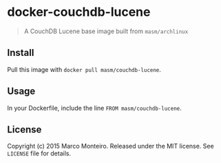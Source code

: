 # docker-couchdb-lucene

> A CouchDB Lucene base image built from `masm/archlinux`

## Install

Pull this image with `docker pull masm/couchdb-lucene`.

## Usage

In your Dockerfile, include the line `FROM masm/couchdb-lucene`.

## License

Copyright (c) 2015 Marco Monteiro. Released under the MIT license. See `LICENSE` file for details.
